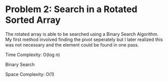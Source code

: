 # Problem 2: Search in a Rotated Sorted Array

The rotated array is able to be searched using a Binary Search Algorithm. My first method involved finding the pivot seperately but I later realized this was not necessary and the element could be found in one pass.

Time Complexity: O(log n)

Binary Search

Space Complexity: O(1)
